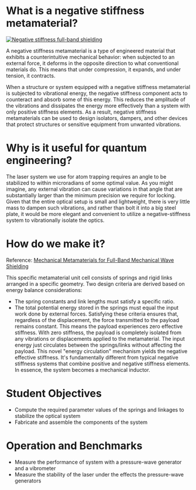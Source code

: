 # What is a negative stiffness metamaterial?

[![Negative stiffness full-band shielding](https://img.youtube.com/vi/KSey5ngRhL4/0.jpg)](https://www.youtube.com/watch?v=KSey5ngRhL4)

A negative stiffness metamaterial is a type of engineered material that exhibits a counterintuitive mechanical behavior: when subjected to an external force, it deforms in the opposite direction to what conventional materials do. This means that under compression, it expands, and under tension, it contracts.

When a structure or system equipped with a negative stiffness metamaterial is subjected to vibrational energy, the negative stiffness component acts to counteract and absorb some of this energy. This reduces the amplitude of the vibrations and dissipates the energy more effectively than a system with only positive stiffness elements. As a result, negative stiffness metamaterials can be used to design isolators, dampers, and other devices that protect structures or sensitive equipment from unwanted vibrations.

# Why is it useful for quantum engineering?
The laser system we use for atom trapping requires an angle to be stabilized to within microradians of some optimal value. As you might imagine, any external vibration can cause variations in that angle that are substantially larger than the minimum precision we require for locking. Given that the entire optical setup is small and lightweight, there is very little mass to dampen such vibrations, and rather than bolt it into a big steel plate, it would be more elegant and convenient to utilize a negative-stiffness system to vibrationally isolate the optics.

# How do we make it?

Reference: [Mechanical Metamaterials for Full-Band Mechanical Wave Shielding](https://pdf.sciencedirectassets.com/312330/1-s2.0-S2352940720X00023/1-s2.0-S2352940720301189/am.pdf?X-Amz-Security-Token=IQoJb3JpZ2luX2VjENX%2F%2F%2F%2F%2F%2F%2F%2F%2F%2FwEaCXVzLWVhc3QtMSJHMEUCIDkl7owXJ9%2B83Eo0CkS3WNLqSRXGUvgVIIQVEjRLOzf5AiEA9W7kz4nIvuevAGDo%2BY1mgvZ6BgkeKN2O21d8ksN2c50qvAUIrf%2F%2F%2F%2F%2F%2F%2F%2F%2F%2FARAFGgwwNTkwMDM1NDY4NjUiDE6bf7KMsm340LNMgiqQBSY8P15ISAaN2Hfycb89%2FVEoS0924e8L5je%2FyHs7SatuRYD3IXMcFUWT9sqQluBnRB%2B14F4TfUNlv4AxL3Nqz8YnnKVwTrgFmqH1mLLTlWZVIq%2FUXiahJui6CAepJ3DPspbypJ1EC8tKKDm7QvU1RZFIL3PGGSnTedb09JCEs%2BFZN4%2FGkoJV6reiMeDXzFc%2FZwqZjZGH0YsESGDOAvROJMheyhqHzViigV7nRd0RedM793TCHVlV2IP7JsGiY3Ah9MAagJMwm0aY5D9fCgr8o6u%2BA0Bc0brU4tC26ltUWrwNsDo5U1%2FAaIUbf2wgeradQwW6R1pAACMhl95NtC%2FtXoI4rEOqgULiMf5cGyuBGtAOvCOf3kIMzd37CThPhSi0nxDP6%2FZJOmPV1wnYYmXfHOno9IjbZ%2FQpxI0%2BwxsBaLPJyZsFj7HqwRMa1KDlhJZyVGaKPNIzjtWppa8a40HK1rDySNXIZ4tXOoQ3sBe5LaKsfEV8MntRk0Jjai91VLT8CGUEQPZpK4xlzS0sh0cK26kiL3qYX4XnMm0aa%2FIp3eZvhoCfDqE1r%2BCvXH9mWCjVAZr%2FPgO7kMn6QlhOhSL8TY635yYM1FCrx8S4%2BQRycPSHxLKR0G6CkRjgxCD2dciXJGoLxQKoJ5kEkehpzD4LqqXyPggv2abAWYXwL5sFjniJuuBaf83x9v4Q4SGUZYDTuL85rU8%2F8RH4VBqbi2hMKIQvYfjetkMaP5EAwdlu6oM1xcv7nT5%2Fr8Okkyib3BwSNtCLa%2FzxcZTH3pyZ%2BB9FaShszUbTgZZ5L4DDZnnizTbCeLzoaWDWRAlnlyYWHDFdb%2BPc24Fp18fMqAfWOndiZZypSO8LgZXdZHkakTCL3IexMOHeua4GOrEBsSL7iylC5dA3cwUMZaPkXSkKGYyjHL5qhshDBDAEx4hbqBCMoQ5a8PCGNMxS%2FiLFAAslOeZs7Sgvv%2FnDoAlDuMcnse3t1S%2BlT5QaBeiDxhfZc%2FuGSWpQiTslU6D7rURRQLvsVt4Z0b00rDsFOguYp05WR52E7Z16yeezK%2BrS8mbrlfnDiprU%2B7prrGEY43nmwYX%2BKWy%2Bk%2Bn3AkIK8QD%2FSDTwc2m4JILpLktTnt0W%2BGT6&X-Amz-Algorithm=AWS4-HMAC-SHA256&X-Amz-Date=20240215T205007Z&X-Amz-SignedHeaders=host&X-Amz-Expires=300&X-Amz-Credential=ASIAQ3PHCVTYWA2U3VFM%2F20240215%2Fus-east-1%2Fs3%2Faws4_request&X-Amz-Signature=4f41e2758c6b949de5c21870b3bf798438d35a4430ab0bca9cbce62cd647ad41&hash=9fe39b2148c3ed137a6a7e9aff13546c78a581fffd6675730eedf891eec58722&host=68042c943591013ac2b2430a89b270f6af2c76d8dfd086a07176afe7c76c2c61&pii=S2352940720301189&tid=pdf-a0e11f7f-d1e8-4a8e-a6b4-eff2cda936ee&sid=1608a5d79adb4549714a9e4556b9e18641f2gxrqa&type=client)

This specific metamaterial unit cell consists of springs and rigid links arranged in a specific geometry. Two design criteria are derived based on energy balance considerations:
- The spring constants and link lengths must satisfy a specific ratio.
- The total potential energy stored in the springs must equal the input work done by external forces.
Satisfying these criteria ensures that, regardless of the displacement, the force transmitted to the payload remains constant. This means the payload experiences zero effective stiffness. With zero stiffness, the payload is completely isolated from any vibrations or displacements applied to the metamaterial. The input energy just circulates between the springs/links without affecting the payload.
This novel "energy circulation" mechanism yields the negative effective stiffness. It's fundamentally different from typical negative stiffness systems that combine positive and negative stiffness elements. In essence, the system becomes a mechanical inductor.

# Student Objectives
- Compute the required parameter values of the springs and linkages to stabilize the optical system
- Fabricate and assemble the components of the system

# Operation and Benchmarks
- Measure the performance of system with a pressure-wave generator and a vibrometer
- Measure the stability of the laser under the effects the pressure-wave generators 

